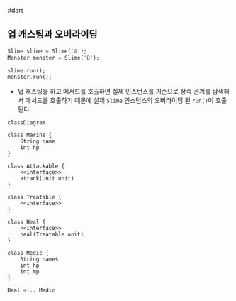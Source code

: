 
#dart 


## 업 캐스팅과 오버라이딩

```dart
Slime slime = Slime('A');
Monster monster = Slime('B');

slime.run();
monster.run();
```

- 업 캐스팅을 하고 메서드를 호출하면 실제 인스턴스를 기준으로 상속 관계를 탐색해서 메서드를 호출하기 때문에 실제 `Slime` 인스턴스의 오버라이딩 된 `run()`이 호출된다.


```mermaid
classDiagram

class Marine {
	String name
	int hp
}

class Attackable {
	<<interface>>
	attack(Unit unit)
}

class Treatable {
	<<interface>>
}

class Heal {
	<<interface>>
	heal(Treatable unit)
}

class Medic {
	String name$
	int hp
	int mp
}

Heal <|.. Medic
```
